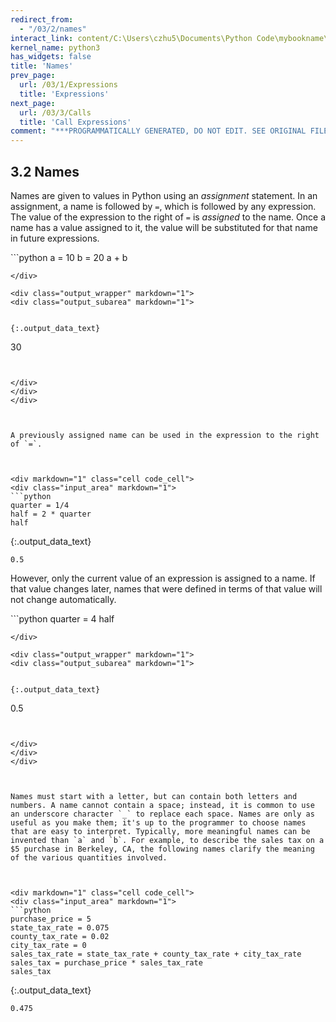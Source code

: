 ```yaml
---
redirect_from:
  - "/03/2/names"
interact_link: content/C:\Users\czhu5\Documents\Python Code\mybookname\content\03/2/Names.ipynb
kernel_name: python3
has_widgets: false
title: 'Names'
prev_page:
  url: /03/1/Expressions
  title: 'Expressions'
next_page:
  url: /03/3/Calls
  title: 'Call Expressions'
comment: "***PROGRAMMATICALLY GENERATED, DO NOT EDIT. SEE ORIGINAL FILES IN /content***"
---
```



## 3.2 Names
Names are given to values in Python using an *assignment* statement. In an assignment, a name is followed by `=`, which is followed by any expression. The value of the expression to the right of `=` is *assigned* to the name. Once a name has a value assigned to it, the value will be substituted for that name in future expressions.



<div markdown="1" class="cell code_cell">
<div class="input_area" markdown="1">
```python
a = 10
b = 20
a + b

```
</div>

<div class="output_wrapper" markdown="1">
<div class="output_subarea" markdown="1">


{:.output_data_text}
```
30
```


</div>
</div>
</div>



A previously assigned name can be used in the expression to the right of `=`. 



<div markdown="1" class="cell code_cell">
<div class="input_area" markdown="1">
```python
quarter = 1/4
half = 2 * quarter
half

```
</div>

<div class="output_wrapper" markdown="1">
<div class="output_subarea" markdown="1">


{:.output_data_text}
```
0.5
```


</div>
</div>
</div>



However, only the current value of an expression is assigned to a name. If that value changes later, names that were defined in terms of that value will not change automatically.



<div markdown="1" class="cell code_cell">
<div class="input_area" markdown="1">
```python
quarter = 4
half

```
</div>

<div class="output_wrapper" markdown="1">
<div class="output_subarea" markdown="1">


{:.output_data_text}
```
0.5
```


</div>
</div>
</div>



Names must start with a letter, but can contain both letters and numbers. A name cannot contain a space; instead, it is common to use an underscore character `_` to replace each space. Names are only as useful as you make them; it's up to the programmer to choose names that are easy to interpret. Typically, more meaningful names can be invented than `a` and `b`. For example, to describe the sales tax on a $5 purchase in Berkeley, CA, the following names clarify the meaning of the various quantities involved.



<div markdown="1" class="cell code_cell">
<div class="input_area" markdown="1">
```python
purchase_price = 5
state_tax_rate = 0.075
county_tax_rate = 0.02
city_tax_rate = 0
sales_tax_rate = state_tax_rate + county_tax_rate + city_tax_rate
sales_tax = purchase_price * sales_tax_rate
sales_tax

```
</div>

<div class="output_wrapper" markdown="1">
<div class="output_subarea" markdown="1">


{:.output_data_text}
```
0.475
```


</div>
</div>
</div>

